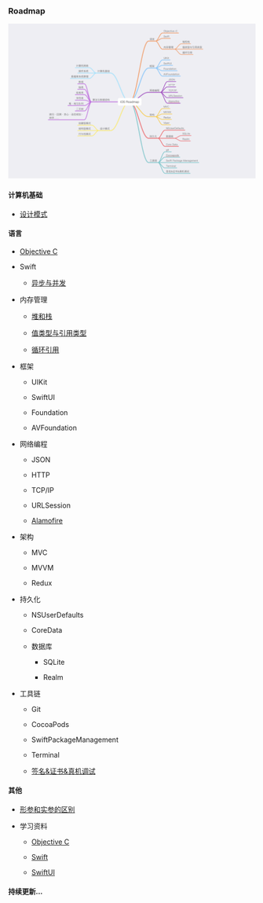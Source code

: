 ### Roadmap
![](roadmapv1.png)

#### 计算机基础

* [设计模式](https://refactoringguru.cn/design-patterns)
#### 语言

* [Objective C](Objective-C)

* Swift

  * [异步与并发](https://juejin.cn/post/7091099801668255774)

* 内存管理

  * [堆和栈](MemoryManagement/Heap&Stack.md)

  * [值类型与引用类型](https://blog.csdn.net/LiqunZhang/article/details/115227999)

  * [循环引用](https://zhuanlan.zhihu.com/p/22299084?from=from_parent_mindnote)

* 框架

  * UIKit

  * SwiftUI

  * Foundation

  * AVFoundation

* 网络编程

  * JSON

  * HTTP

  * TCP/IP

  * URLSession

  * [Alamofire](https://github.com/Alamofire/Alamofire)

* 架构

  * MVC

  * MVVM

  * Redux

* 持久化

  * NSUserDefaults

  * CoreData

  * 数据库

    * SQLite

    * Realm

* 工具链
  * Git

  * CocoaPods

  * SwiftPackageManagement

  * Terminal

  * [签名&证书&真机调试](https://developer.apple.com/cn/support/code-signing/)

#### 其他

* [形参和实参的区别](Others/Arguments&Parameters.md)

* 学习资料

  * [Objective C](Objective-C/Objective-C编程第2版.pdf)

  * [Swift](https://objccn.io/products/advanced-swift/)

  * [SwiftUI](https://developer.apple.com/tutorials/swiftui)

#### 持续更新...
